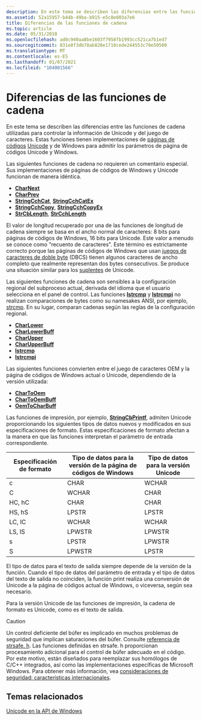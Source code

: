 ```yaml
---
description: En este tema se describen las diferencias entre las funciones de cadena utilizadas para controlar la información de Unicode y del juego de caracteres. Estas funciones tienen implementaciones de páginas de códigos Unicode y de Windows para admitir los parámetros de página de códigos Unicode y Windows.
ms.assetid: 52a15957-b44b-49ba-b915-e5c8e003a7e6
title: Diferencias de las funciones de cadena
ms.topic: article
ms.date: 05/31/2018
ms.openlocfilehash: ad0c940aa8be1603f7958fb1993cc521ca7b1ed7
ms.sourcegitcommit: 831e8f3db78ab820e1710cede244553c70e50500
ms.translationtype: MT
ms.contentlocale: es-ES
ms.lasthandoff: 01/07/2021
ms.locfileid: "104001566"
---
```

# <a name="string-function-differences"></a>Diferencias de las funciones de cadena

En este tema se describen las diferencias entre las funciones de cadena utilizadas para controlar la información de Unicode y del juego de caracteres. Estas funciones tienen implementaciones de [páginas de códigos](code-pages.md) [Unicode](unicode.md) y de Windows para admitir los parámetros de página de códigos Unicode y Windows.

Las siguientes funciones de cadena no requieren un comentario especial. Sus implementaciones de páginas de códigos de Windows y Unicode funcionan de manera idéntica.

-   [**CharNext**](/windows/win32/api/winuser/nf-winuser-charnexta)
-   [**CharPrev**](/windows/win32/api/winuser/nf-winuser-charpreva)
-   [**StringCchCat**](/windows/win32/api/strsafe/nf-strsafe-stringcchcata), [ **StringCchCatEx**](/windows/win32/api/strsafe/nf-strsafe-stringcchcatexa)
-   [**StringCchCopy**](/windows/win32/api/strsafe/nf-strsafe-stringcchcopya), [ **StringCchCopyEx**](/windows/win32/api/strsafe/nf-strsafe-stringcchcopyexa)
-   [**StrCbLength**](/windows/win32/api/strsafe/nf-strsafe-stringcblengtha), [ **StrCchLength**](/windows/win32/api/strsafe/nf-strsafe-stringcchlengtha)

El valor de longitud recuperado por una de las funciones de longitud de cadena siempre se basa en el ancho normal de caracteres: 8 bits para páginas de códigos de Windows, 16 bits para Unicode. Este valor a menudo se conoce como "recuento de caracteres". Este término es estrictamente correcto porque las páginas de códigos de Windows que usan [juegos de caracteres de doble byte](double-byte-character-sets.md) (DBCS) tienen algunos caracteres de ancho completo que realmente representan dos bytes consecutivos. Se produce una situación similar para los [suplentes](surrogates-and-supplementary-characters.md) de Unicode.

Las siguientes funciones de cadena son sensibles a la configuración regional del subproceso actual, derivada del idioma que el usuario selecciona en el panel de control. Las funciones [**lstrcmp**](/windows/win32/api/winbase/nf-winbase-lstrcmpa) y [**lstrcmpi**](/windows/win32/api/winbase/nf-winbase-lstrcmpia) no realizan comparaciones de bytes como su namesakes ANSI, por ejemplo, [strcmp](/cpp/c-runtime-library/reference/strcmp-wcscmp-mbscmp). En su lugar, comparan cadenas según las reglas de la configuración regional.

-   [**CharLower**](/windows/win32/api/winuser/nf-winuser-charlowera)
-   [**CharLowerBuff**](/windows/win32/api/winuser/nf-winuser-charlowerbuffa)
-   [**CharUpper**](/windows/win32/api/winuser/nf-winuser-charuppera)
-   [**CharUpperBuff**](/windows/win32/api/winuser/nf-winuser-charupperbuffa)
-   [**lstrcmp**](/windows/win32/api/winbase/nf-winbase-lstrcmpa)
-   [**lstrcmpi**](/windows/win32/api/winbase/nf-winbase-lstrcmpia)

Las siguientes funciones convierten entre el juego de caracteres OEM y la página de códigos de Windows actual o Unicode, dependiendo de la versión utilizada:

-   [**CharToOem**](/windows/win32/api/winuser/nf-winuser-chartooema)
-   [**CharToOemBuff**](/windows/win32/api/winuser/nf-winuser-chartooembuffa)
-   [**OemToCharBuff**](/windows/win32/api/winuser/nf-winuser-oemtocharbuffa)

Las funciones de impresión, por ejemplo, [**StringCbPrintf**](/windows/win32/api/strsafe/nf-strsafe-stringcbprintfa), admiten Unicode proporcionando los siguientes tipos de datos nuevos y modificados en sus especificaciones de formato. Estas especificaciones de formato afectan a la manera en que las funciones interpretan el parámetro de entrada correspondiente.



| Especificación de formato | Tipo de datos para la versión de la página de códigos de Windows | Tipo de datos para la versión Unicode |
|----------------------|-----------------------------------------|-------------------------------|
| c                    | CHAR                                    | WCHAR                         |
| C                    | WCHAR                                   | CHAR                          |
| HC, hC               | CHAR                                    | CHAR                          |
| HS, hS               | LPSTR                                   | LPSTR                         |
| LC, lC               | WCHAR                                   | WCHAR                         |
| LS, lS               | LPWSTR                                  | LPWSTR                        |
| s                    | LPSTR                                   | LPWSTR                        |
| S                    | LPWSTR                                  | LPSTR                         |



 

El tipo de datos para el texto de salida siempre depende de la versión de la función. Cuando el tipo de datos del parámetro de entrada y el tipo de datos del texto de salida no coinciden, la función print realiza una conversión de Unicode a la página de códigos actual de Windows, o viceversa, según sea necesario.

Para la versión Unicode de las funciones de impresión, la cadena de formato es Unicode, como es el texto de salida.

> [!Caution]  
> Un control deficiente del búfer es implicado en muchos problemas de seguridad que implican saturaciones del búfer. Consulte [referencia de strsafe. h](../menurc/strsafe-ovw.md). Las funciones definidas en strsafe. h proporcionan procesamiento adicional para el control de búfer adecuado en el código. Por este motivo, están diseñados para reemplazar sus homólogos de C/C++ integrados, así como las implementaciones específicas de Microsoft Windows. Para obtener más información, vea [consideraciones de seguridad: características internacionales](security-considerations--international-features.md).

 

## <a name="related-topics"></a>Temas relacionados

<dl> <dt>

[Unicode en la API de Windows](unicode-in-the-windows-api.md)
</dt> </dl>

 

 
